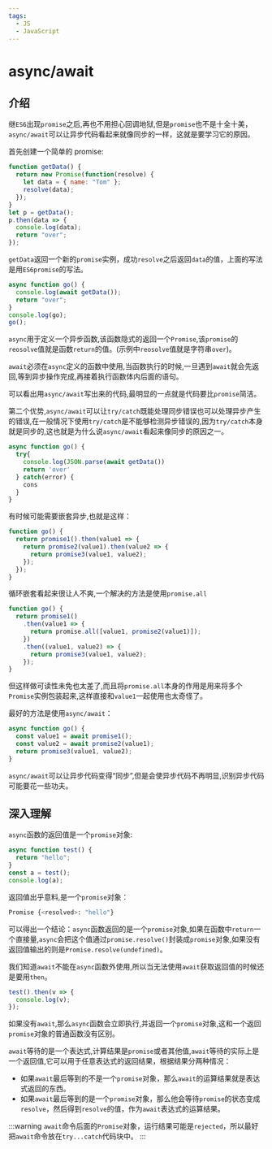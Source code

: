 ```yaml
---
tags:
  - JS
  - JavaScript
---
```


# async/await

## 介绍

继`ES6`出现`promise`之后,再也不用担心回调地狱,但是`promise`也不是十全十美，`async/await`可以让异步代码看起来就像同步的一样，这就是要学习它的原因。

首先创建一个简单的 promise:

```javascript
function getData() {
  return new Promise(function(resolve) {
    let data = { name: "Tom" };
    resolve(data);
  });
}
let p = getData();
p.then(data => {
  console.log(data);
  return "over";
});
```

`getData`返回一个新的`promise`实例，成功`resolve`之后返回`data`的值，上面的写法是用`ES6promise`的写法。

```javascript
async function go() {
  console.log(await getData());
  return "over";
}
console.log(go);
go();
```

`async`用于定义一个异步函数,该函数隐式的返回一个`Promise`,该`promise`的`reosolve`值就是函数`return`的值。(示例中`reosolve`值就是字符串`over`)。

`await`必须在`async`定义的函数中使用,当函数执行的时候,一旦遇到`await`就会先返回,等到异步操作完成,再接着执行函数体内后面的语句。

可以看出用`async/await`写出来的代码,最明显的一点就是代码要比`promise`简洁。

第二个优势,`async/await`可以让`try/catch`既能处理同步错误也可以处理异步产生的错误,在一般情况下使用`try/catch`是不能够检测异步错误的,因为`try/catch`本身就是同步的,这也就是为什么说`async/await`看起来像同步的原因之一。

```javascript
async function go() {
  try{
    console.log(JSON.parse(await getData())
    return 'over'
  } catch(error) {
    cons
  }
}
```

有时候可能需要嵌套异步,也就是这样：

```javascript
function go() {
  return promise1().then(value1 => {
    return promise2(value1).then(value2 => {
      return promise3(value1, value2);
    });
  });
}
```

循环嵌套看起来很让人不爽,一个解决的方法是使用`promise.all`

```javascript
function go() {
  return promise1()
    .then(value1 => {
      return promise.all([value1, promise2(value1)]);
    })
    .then((value1, value2) => {
      return promise3(value1, value2);
    });
}
```

但这样做可读性未免也太差了,而且将`promise.all`本身的作用是用来将多个`Promise`实例包装起来,这样直接和`value1`一起使用也太奇怪了。

最好的方法是使用`async/await`：

```javascript
async function go() {
  const value1 = await promise1();
  const value2 = await promise2(value1);
  return promise3(value1, value2);
}
```

`async/await`可以让异步代码变得“同步”,但是会使异步代码不再明显,识别异步代码可能要花一些功夫。

## 深入理解

`async`函数的返回值是一个`promise`对象:

```javascript
async function test() {
  return "hello";
}
const a = test();
console.log(a);
```

返回值出乎意料,是一个`promise`对象：

```bash
Promise {<resolved>: "hello"}
```

可以得出一个结论：`async`函数返回的是一个`promise`对象,如果在函数中`return`一个直接量,`async`会把这个值通过`promise.resolve()`封装成`promise`对象,如果没有返回值输出的则是`Promise.resolve(undefined)`。

我们知道`await`不能在`async`函数外使用,所以当无法使用`await`获取返回值的时候还是要用`then`。

```javascript
test().then(v => {
  console.log(v);
});
```

如果没有`await`,那么`async`函数会立即执行,并返回一个`promise`对象,这和一个返回`promise`对象的普通函数没有区别。

`await`等待的是一个表达式,计算结果是`promise`或者其他值,`await`等待的实际上是一个返回值,它可以用于任意表达式的返回结果，根据结果分两种情况：

- 如果`await`最后等到的不是一个`promise`对象，那么`await`的运算结果就是表达式返回的东西。
- 如果`await`最后等到的是一个`promise`对象，那么他会等待`promise`的状态变成`resolve`，然后得到`resolve`的值，作为`await`表达式的运算结果。

:::warning
`await`命令后面的`Promise`对象，运行结果可能是`rejected`，所以最好把`await`命令放在`try...catch`代码块中。
:::
